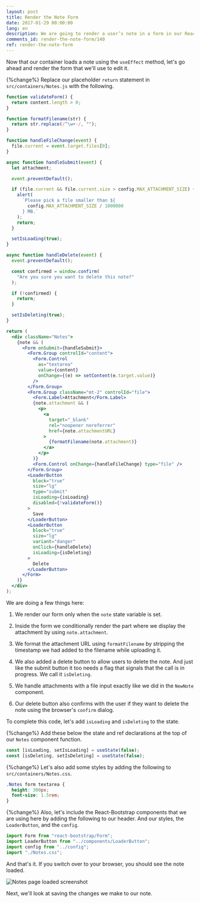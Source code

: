 ```yaml
---
layout: post
title: Render the Note Form
date: 2017-01-29 00:00:00
lang: en
description: We are going to render a user’s note in a form in our React.js app. To render the form fields, we’ll use React-Bootstrap’s FormGroup and FormControl components.
comments_id: render-the-note-form/140
ref: render-the-note-form
---
```


Now that our container loads a note using the `useEffect` method, let's go ahead and render the form that we'll use to edit it.

{%change%} Replace our placeholder `return` statement in `src/containers/Notes.js` with the following.

```jsx
function validateForm() {
  return content.length > 0;
}

function formatFilename(str) {
  return str.replace(/^\w+-/, "");
}

function handleFileChange(event) {
  file.current = event.target.files[0];
}

async function handleSubmit(event) {
  let attachment;

  event.preventDefault();

  if (file.current && file.current.size > config.MAX_ATTACHMENT_SIZE) {
    alert(
      `Please pick a file smaller than ${
        config.MAX_ATTACHMENT_SIZE / 1000000
      } MB.`
    );
    return;
  }

  setIsLoading(true);
}

async function handleDelete(event) {
  event.preventDefault();

  const confirmed = window.confirm(
    "Are you sure you want to delete this note?"
  );

  if (!confirmed) {
    return;
  }

  setIsDeleting(true);
}

return (
  <div className="Notes">
    {note && (
      <Form onSubmit={handleSubmit}>
        <Form.Group controlId="content">
          <Form.Control
            as="textarea"
            value={content}
            onChange={(e) => setContent(e.target.value)}
          />
        </Form.Group>
        <Form.Group className="mt-2" controlId="file">
          <Form.Label>Attachment</Form.Label>
          {note.attachment && (
            <p>
              <a
                target="_blank"
                rel="noopener noreferrer"
                href={note.attachmentURL}
              >
                {formatFilename(note.attachment)}
              </a>
            </p>
          )}
          <Form.Control onChange={handleFileChange} type="file" />
        </Form.Group>
        <LoaderButton
          block="true"
          size="lg"
          type="submit"
          isLoading={isLoading}
          disabled={!validateForm()}
        >
          Save
        </LoaderButton>
        <LoaderButton
          block="true"
          size="lg"
          variant="danger"
          onClick={handleDelete}
          isLoading={isDeleting}
        >
          Delete
        </LoaderButton>
      </Form>
    )}
  </div>
);
```

We are doing a few things here:

1. We render our form only when the `note` state variable is set.

2. Inside the form we conditionally render the part where we display the attachment by using `note.attachment`.

3. We format the attachment URL using `formatFilename` by stripping the timestamp we had added to the filename while uploading it.

4. We also added a delete button to allow users to delete the note. And just like the submit button it too needs a flag that signals that the call is in progress. We call it `isDeleting`.

5. We handle attachments with a file input exactly like we did in the `NewNote` component.

6. Our delete button also confirms with the user if they want to delete the note using the browser's `confirm` dialog.

To complete this code, let's add `isLoading` and `isDeleting` to the state.

{%change%} Add these below the state and ref declarations at the top of our `Notes` component function.

```js
const [isLoading, setIsLoading] = useState(false);
const [isDeleting, setIsDeleting] = useState(false);
```

{%change%} Let's also add some styles by adding the following to `src/containers/Notes.css`.

```css
.Notes form textarea {
  height: 300px;
  font-size: 1.5rem;
}
```

{%change%} Also, let's include the React-Bootstrap components that we are using here by adding the following to our header. And our styles, the `LoaderButton`, and the `config`.

```js
import Form from "react-bootstrap/Form";
import LoaderButton from "../components/LoaderButton";
import config from "../config";
import "./Notes.css";
```

And that's it. If you switch over to your browser, you should see the note loaded.

![Notes page loaded screenshot](/assets/notes-page-loaded.png)

Next, we'll look at saving the changes we make to our note.
